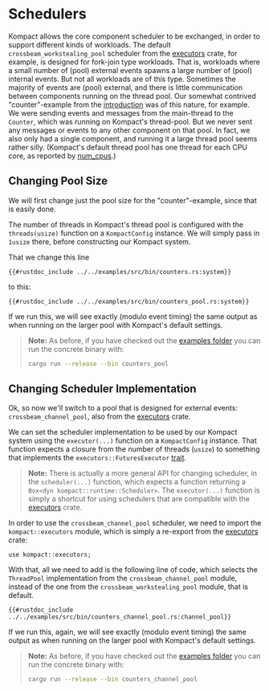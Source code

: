 # Schedulers

Kompact allows the core component scheduler to be exchanged, in order to support different kinds of workloads.
The default `crossbeam_workstealing_pool` scheduler from the [executors](https://docs.rs/executors/latest/executors/crossbeam_workstealing_pool/index.html) crate, for example, is designed for fork-join type workloads. That is, workloads where a small number of (pool) external events spawns a large number of (pool) internal events. 
But not all workloads are of this type. Sometimes the majority of events are (pool) external, and there is little communication between components running on the thread pool. Our somewhat contrived "counter"-example from the [introduction](../introduction/state.md) was of this nature, for example. We were sending events and messages from the main-thread to the `Counter`, which was running on Kompact's thread-pool. But we never sent any messages or events to any other component on that pool. In fact, we also only had a single component, and running it a large thread pool seems rather silly. (Kompact's default thread pool has one thread for each CPU core, as reported by [num_cpus](https://crates.io/crates/num_cpus).)

## Changing Pool Size

We will first change just the pool size for the "counter"-example, since that is easily done. 

The number of threads in Kompact's thread pool is configured with the `threads(usize)` function on a `KompactConfig` instance. We will simply pass in `1usize` there, before constructing our Kompact system.

That we change this line

```rust,edition2018,no_run,noplaypen
{{#rustdoc_include ../../examples/src/bin/counters.rs:system}}
```

to this:

```rust,edition2018,no_run,noplaypen
{{#rustdoc_include ../../examples/src/bin/counters_pool.rs:system}}
```

If we run this, we will see exactly (modulo event timing) the same output as when running on the larger pool with Kompact's default settings.

> **Note:** As before, if you have checked out the [examples folder](https://github.com/kompics/kompact/tree/master/docs/examples) you can run the concrete binary with:
> ```bash
> cargo run --release --bin counters_pool
> ```

## Changing Scheduler Implementation

Ok, so now we'll switch to a pool that is designed for external events: `crossbeam_channel_pool`, also from the [executors](https://docs.rs/executors/latest/executors/crossbeam_channel_pool/index.html) crate. 

We can set the scheduler implementation to be used by our Kompact system using the `executor(...)` function on a `KompactConfig` instance. That function expects a closure from the number of threads (`usize`) to something that implements the `executors::FuturesExecutor` [trait](https://docs.rs/executors/latest/executors/trait.FuturesExecutor.html).

> **Note:** There is actually a more general API for changing scheduler, in the `scheduler(...)` function, which expects a function returning a `Box<dyn kompact::runtime::Scheduler>`. The `executor(...)` function is simply a shortcut for using schedulers that are compatible with the [executors](https://crates.io/crates/executors) crate.

In order to use the `crossbeam_channel_pool` scheduler, we need to import the `kompact::executors` module, which is simply a re-export from the [executors](https://crates.io/crates/executors) crate:

```rust,edition2018,no_run,noplaypen
use kompact::executors;
```

With that, all we need to add is the following line of code, which selects the `ThreadPool` implementation from the `crossbeam_channel_pool` module, instead of the one from the `crossbeam_workstealing_pool` module, that is default.

```rust,edition2018,no_run,noplaypen
{{#rustdoc_include ../../examples/src/bin/counters_channel_pool.rs:channel_pool}}
```

If we run this, again, we will see exactly (modulo event timing) the same output as when running on the larger pool with Kompact's default settings.

> **Note:** As before, if you have checked out the [examples folder](https://github.com/kompics/kompact/tree/master/docs/examples) you can run the concrete binary with:
> ```bash
> cargo run --release --bin counters_channel_pool
> ```
